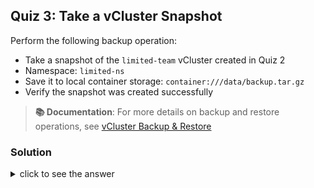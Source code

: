 ## Quiz 3: Take a vCluster Snapshot

Perform the following backup operation:
- Take a snapshot of the `limited-team` vCluster created in Quiz 2
- Namespace: `limited-ns`
- Save it to local container storage: `container:///data/backup.tar.gz`
- Verify the snapshot was created successfully

> **📚 Documentation**: For more details on backup and restore operations, see [vCluster Backup & Restore](https://www.vcluster.com/docs/vcluster/manage/backup-restore/backup)

### Solution

<details>
<summary>click to see the answer</summary>

Create the snapshot:

```bash
# Create snapshot inside vCluster's /data directory
vcluster snapshot limited-team --namespace limited-ns "container:///data/backup.tar.gz"
```{{exec}}

The snapshot is now saved persistently in the vCluster's data directory.

</details>